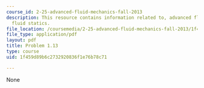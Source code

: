 ```yaml
---
course_id: 2-25-advanced-fluid-mechanics-fall-2013
description: This resource contains information related to, advanced fluid mechanics,
  fluid statics.
file_location: /coursemedia/2-25-advanced-fluid-mechanics-fall-2013/1f459d89b6c2732920836f1e76b78c71_MIT2_25F13_Shapi1.13_Probl.pdf
file_type: application/pdf
layout: pdf
title: Problem 1.13
type: course
uid: 1f459d89b6c2732920836f1e76b78c71

---
```

None
